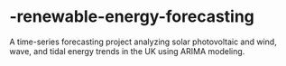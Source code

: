 # -renewable-energy-forecasting
A time-series forecasting project analyzing solar photovoltaic and wind, wave, and tidal energy trends in the UK using ARIMA modeling.
